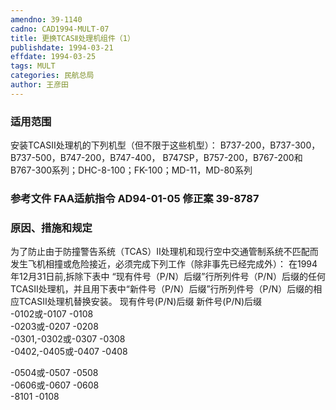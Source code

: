 ```yaml
---
amendno: 39-1140
cadno: CAD1994-MULT-07
title: 更换TCASⅡ处理机组件（1）
publishdate: 1994-03-21
effdate: 1994-03-25
tags: MULT
categories: 民航总局
author: 王彦田
---
```


### 适用范围 
安装TCASⅡ处理机的下列机型（但不限于这些机型）： B737-200，B737-300，B737-500，B747-200，B747-400， B747SP，B757-200，B767-200和B767-300系列；DHC-8-100；FK-100；MD-11，MD-80系列

### 参考文件    FAA适航指令 AD94-01-05 修正案 39-8787 

### 原因、措施和规定 
为了防止由于防撞警告系统（TCAS）Ⅱ处理机和现行空中交通管制系统不匹配而发生飞机相撞或危险接近，必须完成下列工作（除非事先已经完成外）： 
    在1994年12月31日前,拆除下表中 “现有件号（P/N）后缀”行所列件号（P/N）后缀的任何TCASⅡ处理机，并且用下表中“新件号（P/N）后缀”行所列件号（P/N）后缀的相应TCASⅡ处理机替换安装。 
现有件号(P/N)后缀  新件号(P/N)后缀  
-0102或-0107  -0108  
-0203或-0207  -0208  
-0301,-0302或-0307  -0308  
-0402,-0405或-0407  -0408  

         
-0504或-0507  -0508  
-0606或-0607  -0608  
-8101  -0108 

